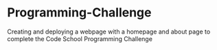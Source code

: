 # Programming-Challenge
Creating and deploying a webpage with a homepage and about page to complete the Code School Programming Challenge 
